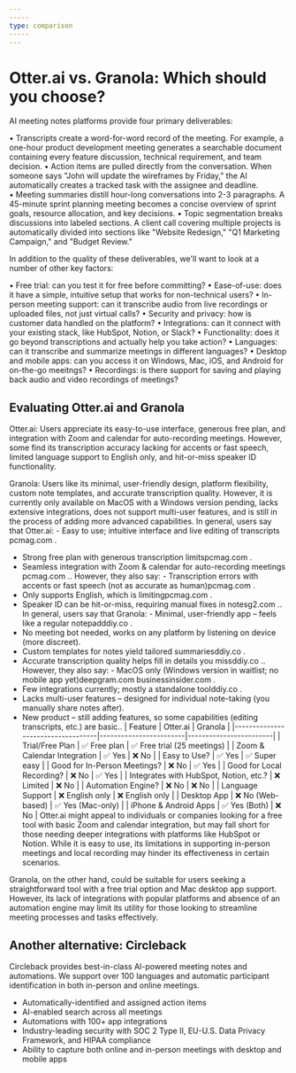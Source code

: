 ```yaml
---
-----
type: comparison
-----
---
```


# Otter.ai vs. Granola: Which should you choose?
AI meeting notes platforms provide four primary deliverables:

• Transcripts create a word-for-word record of the meeting. For example, a one-hour product development meeting generates a searchable document containing every feature discussion, technical requirement, and team decision.
• Action items are pulled directly from the conversation. When someone says "John will update the wireframes by Friday," the AI automatically creates a tracked task with the assignee and deadline.
• Meeting summaries distill hour-long conversations into 2-3 paragraphs. A 45-minute sprint planning meeting becomes a concise overview of sprint goals, resource allocation, and key decisions.
• Topic segmentation breaks discussions into labeled sections. A client call covering multiple projects is automatically divided into sections like "Website Redesign," "Q1 Marketing Campaign," and "Budget Review."

In addition to the quality of these deliverables, we'll want to look at a number of other key factors:

• Free trial: can you test it for free before committing?
• Ease-of-use: does it have a simple, intuitive setup that works for non-technical users?
• In-person meeting support: can it transcribe audio from live recordings or uploaded files, not just virtual calls?
• Security and privacy: how is customer data handled on the platform?
• Integrations: can it connect with your existing stack, like HubSpot, Notion, or Slack?
• Functionality: does it go beyond transcriptions and actually help you take action?
• Languages: can it transcribe and summarize meetings in different languages?
• Desktop and mobile apps: can you access it on Windows, Mac, iOS, and Android for on-the-go meeitngs?
• Recordings: is there support for saving and playing back audio and video recordings of meetings?
## Evaluating Otter.ai and Granola
Otter.ai: Users appreciate its easy-to-use interface, generous free plan, and integration with Zoom and calendar for auto-recording meetings. However, some find its transcription accuracy lacking for accents or fast speech, limited language support to English only, and hit-or-miss speaker ID functionality.

Granola: Users like its minimal, user-friendly design, platform flexibility, custom note templates, and accurate transcription quality. However, it is currently only available on MacOS with a Windows version pending, lacks extensive integrations, does not support multi-user features, and is still in the process of adding more advanced capabilities.
In general, users say that Otter.ai: - Easy to use; intuitive interface and live editing of transcripts​pcmag.com
.
- Strong free plan with generous transcription limits​pcmag.com
.
- Seamless integration with Zoom & calendar for auto-recording meetings​pcmag.com
.. However, they also say: - Transcription errors with accents or fast speech (not as accurate as human)​pcmag.com
.
- Only supports English, which is limiting​pcmag.com
.
- Speaker ID can be hit-or-miss, requiring manual fixes in notes​g2.com
..
In general, users say that Granola: - Minimal, user-friendly app – feels like a regular notepad​ddiy.co
.
- No meeting bot needed, works on any platform by listening on device (more discreet).
- Custom templates for notes yield tailored summaries​ddiy.co
.
- Accurate transcription quality helps fill in details you miss​ddiy.co
.. However, they also say: - MacOS only (Windows version in waitlist; no mobile app yet)​deepgram.com
​businessinsider.com
.
- Few integrations currently; mostly a standalone tool​ddiy.co
.
- Lacks multi-user features – designed for individual note-taking (you manually share notes after).
- New product – still adding features, so some capabilities (editing transcripts, etc.) are basic..
| Feature                           | Otter.ai               | Granola                |
|-----------------------------------|------------------------|------------------------|
| Trial/Free Plan                   | ✅ Free plan           | ✅ Free trial (25 meetings) |
| Zoom & Calendar Integration       | ✅ Yes                 | ❌ No                  |
| Easy to Use?                      | ✅ Yes                 | ✅ Super easy          |
| Good for In-Person Meetings?      | ❌ No                  | ✅ Yes                 |
| Good for Local Recording?         | ❌ No                  | ✅ Yes                 |
| Integrates with HubSpot, Notion, etc.? | ❌ Limited         | ❌ No                  |
| Automation Engine?                | ❌ No                  | ❌ No                  |
| Language Support                  | ❌ English only        | ❌ English only        |
| Desktop App                       | ❌ No (Web-based)      | ✅ Yes (Mac-only)      |
| iPhone & Android Apps             | ✅ Yes (Both)          | ❌ No                  |
Otter.ai might appeal to individuals or companies looking for a free tool with basic Zoom and calendar integration, but may fall short for those needing deeper integrations with platforms like HubSpot or Notion. While it is easy to use, its limitations in supporting in-person meetings and local recording may hinder its effectiveness in certain scenarios.

Granola, on the other hand, could be suitable for users seeking a straightforward tool with a free trial option and Mac desktop app support. However, its lack of integrations with popular platforms and absence of an automation engine may limit its utility for those looking to streamline meeting processes and tasks effectively.
## Another alternative: Circleback
Circleback provides best-in-class AI-powered meeting notes and automations. We support over 100 languages and automatic participant identification in both in-person and online meetings.


* Automatically-identified and assigned action items
* AI-enabled search across all meetings
* Automations with 100+ app integrations
* Industry-leading security with SOC 2 Type II, EU-U.S. Data Privacy Framework, and HIPAA compliance
* Ability to capture both online and in-person meetings with desktop and mobile apps